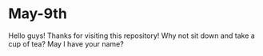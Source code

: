 # May-9th
Hello guys!
Thanks for visiting this repository!
Why not sit down and take a cup of tea?
May I have your name?